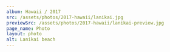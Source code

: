 ```yaml
---
album: Hawaii / 2017
src: /assets/photos/2017-hawaii/lanikai.jpg
previewSrc: /assets/photos/2017-hawaii/lanikai-preview.jpg
page_name: Photo
layout: photo
alt: Lanikai beach
---
```

